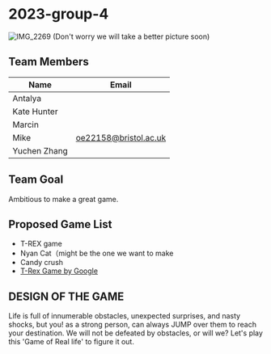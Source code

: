 # 2023-group-4


![IMG_2269](https://user-images.githubusercontent.com/115186584/215160415-505ee48a-42c5-4f63-9e34-ef51ff0aca0d.JPG)
(Don't worry we will take a better picture soon)

## Team Members

| Name         | Email                 |
|--------------|-----------------------|
| Antalya      |                       |
| Kate Hunter  |                       |
| Marcin       |                       |
| Mike         | oe22158@bristol.ac.uk |
| Yuchen Zhang |                       |


## Team Goal
Ambitious to make a great game.


## Proposed Game List
- T-REX game
- Nyan Cat（might be the one we want to make
- Candy crush
- [T-Rex Game by Google](https://trex-runner.com/)


##  DESIGN OF THE GAME
Life is full of innumerable obstacles, unexpected surprises, and nasty shocks, but you! as a strong person, can always JUMP over them to reach your destination. We will not be defeated by obstacles, or will we? Let's play this 'Game of Real life' to figure it out. 

